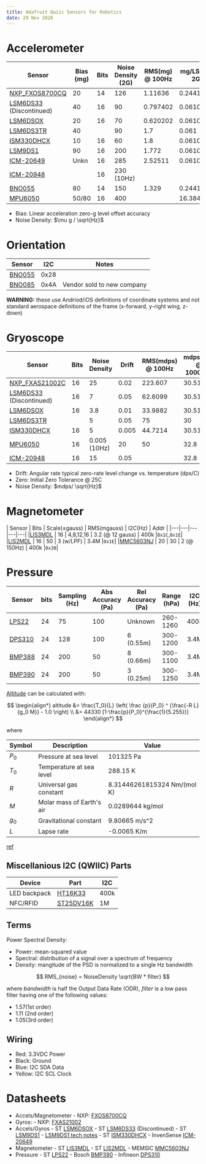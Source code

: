```yaml
---
title: Adafruit Qwiic Sensors for Robotics
date: 29 Nov 2020
---
```


# Accelerometer

| Sensor               | Bias (mg)  | Bits | Noise Density (2G) | RMS(mg) @ 100Hz | mg/LSB @ 2G | I2C (kHz) |
|----------------------|------------|------|---------------|-----------------|------------------|-----------|
| [NXP_FXOS8700CQ][i1] | 20         | 14   | 126           | 1.11636         | 0.244141    | |
| [LSM6DS33][i2] (Discontinued) | 40         | 16   | 90            | 0.797402        | 0.0610352   | |
| [LSM6DSOX][i3]       | 20         | 16   | 70            | 0.620202        | 0.0610352   | 400 |
| [LSM6DS3TR][i8]      | 40         |      | 90            | 1.7             | 0.061       | 400 |
| [ISM330DHCX][i4]     | 10         | 16   | 60            | 1.8             | 0.0610352   | 1000 |
| [LSM9DS1][i5]        | 90         | 16   | 200           | 1.772           | 0.0610352   | |
| [ICM-20649][i6]      | Unkn       | 16   | 285           | 2.52511         | 0.0610352   | |
| [ICM-20948][i10]     |            | 16   | 230 (10Hz)    |                 |             | 400 |
| [BNO055][i7]         | 80         | 14   | 150           | 1.329           | 0.244141    | |
| [MPU6050][i9]        | 50/80      | 16   | 400           |                 | 16.384      | 400 |

- Bias: Linear acceleration zero-g level offset accuracy
- Noise Density: $\mu g / \sqrt{Hz}$

# Orientation

| Sensor               | I2C  | Notes |
|----------------------|------|---|
| [BNO055][o1]         | 0x28 |   |
| [BNO085][o2]         | 0x4A | Vendor sold to new company |

[o1]: https://www.adafruit.com/product/4646
[o2]: https://www.adafruit.com/product/4754

**WARNING:** these use Andriod/iOS definitions of coordinate systems 
and not standard aerospace definitions of the frame (x-forward, y-right wing, z-down)

# Gryoscope

| Sensor               | Bits  | Noise Density | Drift | RMS(mdps) @ 100Hz | mdps/LSB @ 1000dps | Zero |
|----------------------|-------|---------------|-------|-------------------|--------------------|------|
| [NXP_FXAS21002C][i1] | 16    | 25            | 0.02  | 223.607           | 30.5176            | 0.52 |
| [LSM6DS33][i2] (Discontinued) | 16    | 7             | 0.05  | 62.6099           | 30.5176            | 1.3  |
| [LSM6DSOX][i3]       | 16    | 3.8           | 0.01  | 33.9882           | 30.5176            | 0.26 |
| [LSM6DS3TR][i8]      |       | 5             | 0.05  | 75                | 30                 | 0.05 |
| [ISM330DHCX][i4]     | 16    | 5             | 0.005 | 44.7214           | 30.5176            | 0.13 |
| [MPU6050][i9]        | 16    | 0.005 (10Hz)  | 20    | 50                | 32.8               |      |
| [ICM-20948][i10]     | 16    | 15            | 0.05  |                   | 32.8               | 5    |

- Drift: Angular rate typical zero-rate level change vs. temperature (dps/C)
- Zero: Initial Zero Tolerance @ 25C
- Noise Density: $mdps/ \sqrt{Hz}$

[i1]: https://www.adafruit.com/product/3463
[i2]: https://www.adafruit.com/product/4485
[i3]: https://www.adafruit.com/product/4517
[i4]: https://www.adafruit.com/product/4502
[i5]: https://www.adafruit.com/product/4634
[i6]: https://www.adafruit.com/product/4464
[i7]: https://www.adafruit.com/product/4646
[i8]: https://www.adafruit.com/product/4503
[i9]: https://www.adafruit.com/product/3886
[i10]: https://www.adafruit.com/product/4554

# Magnetometer

| Sensor | Bits | Scale($\pm$gauss) | RMS(mgauss) | I2C(Hz) | Addr |
|---|---|---|---|---|
|[LIS3MDL][mag1]   | 16 | 4,8,12,16 | 3.2 (@ 12 gauss) | 400k |`0x1C`,`0x1E`|
|[LIS2MDL][mag2]   | 16 | 50        | 3 (w/LPF)        | 3.4M |`0x1E`|
|[MMC5603NJ][mag3] | 20 | 30        | 2 (@ 150Hz)      | 400k |`0x30`|


[mag1]: https://www.adafruit.com/product/4479
[mag2]: https://www.adafruit.com/product/4488
[mag3]: https://www.adafruit.com/product/5579

# Pressure

| Sensor       | bits | Sampling (Hz) | Abs Accuracy (Pa) | Rel Accuracy (Pa) | Range (hPa) | I2C (Hz) |
|--------------|------|---------------|-------------------|-------------------|-------------|-----------|
| [LPS22][p1]  | 24   | 75            | 100               | Unknown           | 260-1260    | 400k |
| [DPS310][p2] | 24   | 128           | 100               | 6 (0.55m)         | 300-1200    | 3.4M |
| [BMP388][p4] | 24   | 200           | 50                | 8 (0.66m)         | 300-1100    | 3.4M |
| [BMP390][p3] | 24   | 200           | 50                | 3 (0.25m)         | 300-1250    | 3.4M |

[Altitude][peqn] can be calculated with:

$$
\begin{align*}
altitude &= \frac{T_0}{L} \left( \frac {p}{P_0} ^ {\frac{-R L}{g_0 M}} - 1.0 \right) \\
         &= 44330 [1-\frac{p}{P_0}^{\frac{1}{5.255}}]
\end{align*}
$$

where 

| Symbol | Description | Value |
|--------|-------------|-------|
| $P_0$ | Pressure at sea level     | 101325 Pa |
| $T_0$ | Temperature at sea level  | 288.15 K |
| $R$   | Universal gas constant    | 8.31446261815324 Nm/(mol K) |
| $M$   | Molar mass of Earth's air | 0.0289644 kg/mol |
| $g_0$ | Gravitational constant    | 9.80665 m/s^2 |
| $L$   | Lapse rate                | -0.0065 K/m |

[ref](https://www.mide.com/air-pressure-at-altitude-calculator)

[peqn]: https://cdn-shop.adafruit.com/datasheets/BST-BMP180-DS000-09.pdf
[p1]: https://www.adafruit.com/product/4633
[p2]: https://www.adafruit.com/product/4494
[p3]: https://www.adafruit.com/product/4816
[p4]: https://www.adafruit.com/product/3966

## Miscellanious I2C (QWIIC) Parts

| Device | Part | I2C |
|--------|------|-----|
| LED backpack | [HT16K33][misc1]   | 400k |
| NFC/RFID     | [ST25DV16K][misc2] | 1M   |

[misc1]: https://cdn-shop.adafruit.com/datasheets/ht16K33v110.pdf
[misc2]: https://cdn-learn.adafruit.com/assets/assets/000/093/906/original/st25dv04k.pdf?1596828496
## Terms

Power Spectral Density:

- Power: mean-squared value
- Spectral: distribution of a signal over a spectrum of frequency
- Density: mangitude of the PSD is normalized to a single Hz bandwidth

$$
RMS_{noise} = NoiseDensity \sqrt{BW * filter}
$$

where $bandwidth$ is half the Output Data Rate (ODR), $filter$ is a low pass filter having one of the following values:

- 1.57(1st order)
- 1.11 (2nd order)
- 1.05(3rd order)

## Wiring

- Red: 3.3VDC Power
- Black: Ground
- Blue: I2C SDA Data
- Yellow: I2C SCL Clock

# Datasheets

- Accels/Magnetometer
         - NXP: [FXOS8700CQ](FXOS8700CQ.pdf)
- Gyros:
         - NXP: [FXAS21002](FXAS21002.pdf)
- Accels/Gyros
         - ST [LSM6DSOX](lsm6dsox.pdf)
         - ST [LSM6DS33](lsm6ds33.pdf) (Discontinued)
         - ST [LSM9DS1](lsm9ds1.pdf)
                  - [LSM9DS1 tech notes](TA0343-LSM9DS1-IMU.pdf)
         - ST [ISM330DHCX](ism330dhcx.pdf)
         - InvenSense [ICM-20649](icm-20649.pdf)
- Magnetometer
         - ST [LIS3MDL](lis3mdl.pdf)
         - ST [LIS2MDL](https://www.st.com/resource/en/datasheet/lis2mdl.pdf)
         - MEMSIC [MMC5603NJ](https://cdn-learn.adafruit.com/assets/assets/000/113/957/original/MMC5603NJ_RevB_7-12-18.pdf?1659554945)
- Pressure
         - ST [LPS22](https://www.st.com/resource/en/datasheet/dm00140895.pdf)
         - Bosch [BMP390](https://www.bosch-sensortec.com/media/boschsensortec/downloads/datasheets/bst-bmp390-ds002.pdf)
         - Infineon [DPS310](https://www.infineon.com/dgdl/Infineon-DPS310-DataSheet-v01_01-EN.pdf?fileId=5546d462576f34750157750826c42242)



